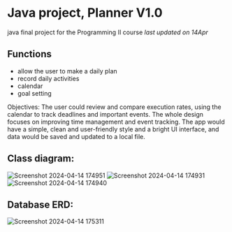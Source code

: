 # Java project, Planner V1.0
java final project for the Programming II course
*last updated on 14Apr*


## Functions
- allow the user to make a daily plan
- record daily activities
- calendar
- goal setting

Objectives: The user could review and compare execution rates, using the calendar to track deadlines and important events. The whole design focuses on improving time management and event tracking. The app would have a simple, clean and user-friendly style and a bright UI interface, and data would be saved and updated to a local file.
## Class diagram: 
![Screenshot 2024-04-14 174951](https://github.com/1eeGit/Planner/assets/134870646/7ea0a849-8a92-431b-bbaa-2f64849dba4a)
![Screenshot 2024-04-14 174931](https://github.com/1eeGit/Planner/assets/134870646/f1b13c65-08c7-427c-bd5a-7b92b9be5cbd)
![Screenshot 2024-04-14 174940](https://github.com/1eeGit/Planner/assets/134870646/93f0316a-80b6-4875-ab33-92e6d669b55b)


## Database ERD:
![Screenshot 2024-04-14 175311](https://github.com/1eeGit/Planner/assets/134870646/7fdc957e-a6ae-49b5-93f6-afec944fca72)
